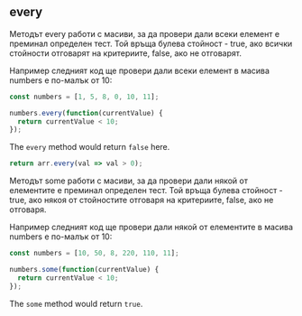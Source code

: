 
## every

Методът every работи с масиви, за да провери дали всеки елемент е преминал определен тест. Той връща булева стойност - true, ако всички стойности отговарят на критериите, false, ако не отговарят.  
  
Например следният код ще провери дали всеки елемент в масива numbers е по-малък от 10:

```js
const numbers = [1, 5, 8, 0, 10, 11];

numbers.every(function(currentValue) {
  return currentValue < 10;
});
```

The `every` method would return `false` here.

```js
return arr.every(val => val > 0);
```

Методът some работи с масиви, за да провери дали някой от елементите е преминал определен тест. Той връща булева стойност - true, ако някоя от стойностите отговаря на критериите, false, ако не отговаря.  
  
Например следният код ще провери дали някой от елементите в масива numbers е по-малък от 10:

```js
const numbers = [10, 50, 8, 220, 110, 11];

numbers.some(function(currentValue) {
  return currentValue < 10;
});
```
The `some` method would return `true`.

